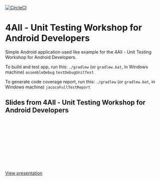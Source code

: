 [![CircleCI](https://circleci.com/gh/4alltecnologia/android-automation-test/tree/master.svg?style=svg)](https://circleci.com/gh/4alltecnologia/android-automation-test/tree/master)

# 4All - Unit Testing Workshop for Android Developers

Simple Android application used like example for the 4All - Unit Testing Workshop for Android Developers.

To build and test app, run this: `./gradlew` (or `gradlew.bat`, in Windows machine) `assembleDebug` `testDebugUnitTest`

To generate code coverage report, run this: `./gradlew` (or `gradlew.bat`, in Windows machine) `jacocoFullTestReport`

## Slides from 4All - Unit Testing Workshop for Android Developers

<object data="attachments/4all_unit_testing_workshop_for_android_developers.pdf" type="application/pdf" width="700px" height="700px">
    <embed src="attachments/4all_unit_testing_workshop_for_android_developers.pdf">
        <p><a href="attachments/4all_unit_testing_workshop_for_android_developers.pdf">View presentation</a></p>
    </embed>
</object>